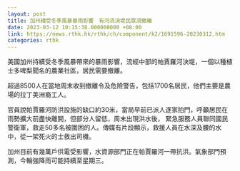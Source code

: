 ```yaml
---
layout: post
title: 加州續受冬季風暴暴雨影響　有河流決堤民眾須撤離
date: 2023-03-12 10:15:38.000000000 +08:00
link: https://news.rthk.hk/rthk/ch/component/k2/1691596-20230312.htm
categories: rthk
---
```


美國加州持續受冬季風暴帶來的暴雨影響，流經中部的帕賈羅河決堤，一個以種植士多啤梨聞名的農業社區，居民需要撤離。

超過8500人在當地周末收到撤離令及危險警告，包括1700名居民，他們主要是農場的拉丁美洲裔工人。

官員說帕賈羅河防洪設施的缺口約30米，當局早前已派人逐家拍門，呼籲居民在雨勢擴大前盡快離開，但部分人留低，周末出現洪水後，
緊急服務人員聯同國民警衛軍，救走50多名被圍困的人。傳媒有片段顯示，救援人員在水深及腰的水中，從一架死火的士救出司機。

加州目前有幾萬戶供電受影響，水資源部門正在帕賈羅河一帶抗洪。氣象部門預測，今輪強降雨可能持續至星期三。
